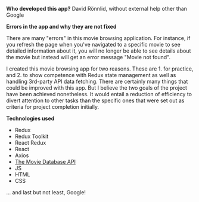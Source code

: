 **Who developed this app?**
David Rönnlid, without external help other than Google

**Errors in the app and why they are not fixed**

There are many "errors" in this movie browsing application. For instance, if you refresh the page when you've navigated to a specific movie to see detailed information about it, you will no longer be able to see details about the movie but instead will get an error message "Movie not found".

I created this movie browsing app for two reasons. These are 1. for practice, and 2. to show competence with Redux state management as well as handling 3rd-party API data fetching. There are certainly many things that could be improved with this app. But I believe the two goals of the project have been achieved nonetheless. It would entail a reduction of efficiency to divert attention to other tasks than the specific ones that were set out as criteria for project completion initially.

**Technologies used**
- Redux
- Redux Toolkit
- React Redux
- React 
- Axios
- [The Movie Database API](https://developers.themoviedb.org/3)
- JS
- HTML
- CSS

... and last but not least, Google!
